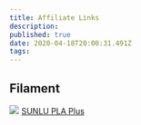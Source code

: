 ```yaml
---
title: Affiliate Links
description: 
published: true
date: 2020-04-18T20:00:31.491Z
tags: 
---
```




## Filament
<a href="https://www.amazon.com/Printer-Filament-SUNLU-Dimensional-Accuracy/dp/B07XG3RM58/ref=as_li_ss_il?crid=2LP0Z1NI24OOU&dchild=1&keywords=sunlu+pla+plus+filament+1.75mm&qid=1587239810&s=hi&sprefix=Sunlu,tools,213&sr=8-4&th=1&linkCode=li2&tag=3ddiscord-20&linkId=9f6864f226d5810fe897656239b7aa21&language=en_US" target="_blank"><img border="0" src="//ws-na.amazon-adsystem.com/widgets/q?_encoding=UTF8&ASIN=B07XG3RM58&Format=_SL160_&ID=AsinImage&MarketPlace=US&ServiceVersion=20070822&WS=1&tag=3ddiscord-20&language=en_US" ></a><img src="https://ir-na.amazon-adsystem.com/e/ir?t=3ddiscord-20&language=en_US&l=li2&o=1&a=B07XG3RM58" width="1" height="1" border="0" alt="" style="border:none !important; margin:0px !important;" />
[SUNLU PLA Plus](https://amzn.to/2Vjaa2J)

